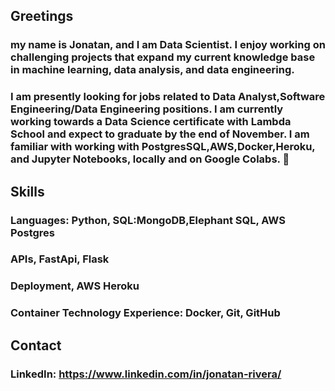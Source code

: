## Greetings
### my name is Jonatan, and I am Data Scientist. I enjoy working on challenging projects that expand my current knowledge base in machine learning, data analysis, and data engineering. 

### I am  presently looking for jobs related to Data Analyst,Software Engineering/Data Engineering positions. I am currently working towards a Data Science certificate with Lambda School and expect to graduate by the end of November. I am familiar with working with PostgresSQL,AWS,Docker,Heroku, and Jupyter Notebooks, locally and on Google Colabs.  👋

## Skills
### Languages: Python, SQL:MongoDB,Elephant SQL, AWS Postgres
### APIs, FastApi, Flask
### Deployment, AWS Heroku

### Container Technology Experience: Docker, Git, GitHub

## Contact
### LinkedIn: https://www.linkedin.com/in/jonatan-rivera/
